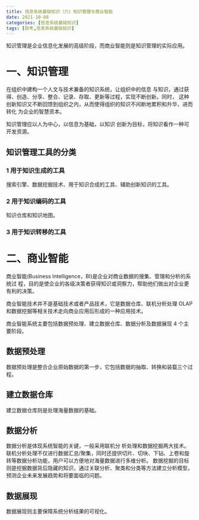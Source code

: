 ```yaml
---
title: 信息系统基础知识（六）知识管理与商业智能
date: 2021-10-08
categories: [信息系统基础知识]
tags: [软考,信息系统基础知识]
---
```



知识管理是企业信息化发展的高级阶段，而商业智能则是知识管理的实际应用。



# 一、知识管理
在组织中建构一个人文与技术兼备的知识系统，让组织中的信息 与知识，通过获得、创造、分享、整合、记录、存取、更新等过程，实现不断创新。同时， 这种创新知识又不断回馈到组织之内，从而使得组织的知识不间断地累积和升华，进而转化 为企业的智慧资本。

知识管理应以人为中心，以信息为基础，以知识 创新为目标，将知识看作一种可开发资源。

## 知识管理工具的分类
### 1 用于知识生成的工具
搜索引擎、数据挖掘技术、用于知识合成的工具、辅助创新知识的工具。
### 2 用于知识编码的工具
知识仓库和知识地图。
### 3 用于知识转移的工具


# 二、商业智能

商业智能(Business Intelligence，BI)是企业对商业数据的搜集、管理和分析的系统过 程，目的是使企业的各级决策者获得知识或洞察力，帮助他们做出对企业更有利的决策。

商业智能技术并不是基础技术或者产品技术，它是数据仓库、联机分析处理 OLAP 和数据挖掘等相关技术走向商业应用后形成的一种应用技术。

商业智能系统主要包括数据预处理、建立数据仓库、数据分析及数据展现 4 个主要阶段。

## 数据预处理
数据预处理是整合企业原始数据的第一步，它包括数据的抽取、转换和装载三个过程。

## 建立数据仓库
建立数据仓库则是处理海量数据的基础。

## 数据分析
数据分析是体现系统智能的关键，一般采用联机分 析处理和数据挖掘两大技术。
联机分析处理不仅进行数据汇总/聚集，同时还提供切片、切块、下钻、上卷和旋转等数据分析功能，用户可以方便地对海量数据进行多维分析。
数据挖掘的目标则是挖掘数据背后隐藏的知识，通过关联分析、聚类和分类等方法建立分析模型，预测企业未来发展趋势和将要面临的问题。

## 数据展现
数据展现则主要保障系统分析结果的可视化。
